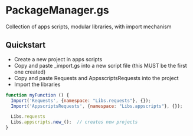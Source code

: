 # PackageManager.gs
Collection of apps scripts, modular libraries, with import mechanism

## Quickstart

- Create a new project in apps scripts
- Copy and paste _import.gs into a new script file (this MUST be the first one created)
- Copy and paste Requests and AppsscriptsRequests into the project
- Import the libraries

```js
function myFunction () {
  Import('Requests', {namespace: "Libs.requests"}, {});
  Import('AppscriptsRequests', {namespace: "Libs.appscripts"}, {});

  Libs.requests
  Libs.appscripts.new_();  // creates new projects
}
```

